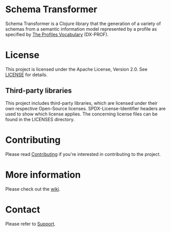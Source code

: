 <!--
SPDX-FileCopyrightText: 2022 Alliander N.V.

SPDX-License-Identifier: Apache-2.0
-->

Schema Transformer
==================

Schema Transformer is a Clojure library that the generation of a variety of schemas from a semantic information model represented by a profile as specified by [The Profiles Vocabulary](https://www.w3.org/TR/dx-prof/) (DX-PROF).

# License
This project is licensed under the Apache License, Version 2.0. See [LICENSE](LICENSE) for details.

## Third-party libraries
This project includes third-party libraries, 
which are licensed under their own respective Open-Source licenses.
SPDX-License-Identifier headers are used to show which license applies. 
The concerning license files can be found in the LICENSES directory.

# Contributing
Please read [Contributing](./CONTRIBUTING.md) if you're interested in contributing to the project.

# More information
Please check out the [wiki](https://github.com/alliander-opensource/schema-transformer/wiki).

# Contact
Please refer to [Support](SUPPORT.md).
